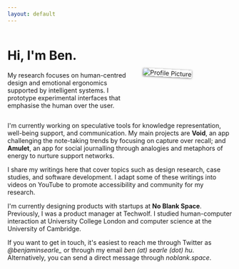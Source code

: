 ```yaml
---
layout: default
---
```


<div style="display: flex; align-items: center; justify-content: space-around;">
  <div style="flex: 1; padding-right: 20px;">
    <h1>Hi, I'm Ben.</h1>
    <p>My research focuses on human-centred design and emotional ergonomics supported by intelligent systems. I prototype experimental interfaces that emphasise the human over the user.</p>
  </div>
  <div style="width: 200px;"> <!-- Adjust width as needed -->
    <img src="/assets/pfp.png" alt="Profile Picture" style="height: fill; transform: rotate(3deg); box-shadow: 0px 1px 4px rgba(0,0,0,0.5);">
  </div>
</div>

I'm currently working on speculative tools for knowledge representation, well-being support, and communication. My main projects are **Void**, an app challenging the note-taking trends by focusing on capture over recall; and **Amulet**, an app for social journalling through analogies and metaphors of energy to nurture support networks. 

I share my writings here that cover topics such as design research, case studies, and software development. I adapt some of these writings into videos on YouTube to promote accessibility and community for my research.

I'm currently designing products with startups at **No Blank Space**. Previously, I was a product manager at Techwolf. I studied human-computer interaction at University College London and computer science at the University of Cambridge.

If you want to get in touch, it's easiest to reach me through Twitter as *@benjaminsearle_* or through my email *ben (at) searle (dot) hu*. Alternatively, you can send a direct message through *noblank.space*.